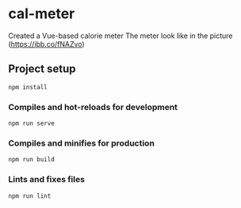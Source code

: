 # cal-meter

 Created a Vue-based calorie meter
 The meter look  like in the picture (https://ibb.co/fNAZvo)

## Project setup
```
npm install
```

### Compiles and hot-reloads for development
```
npm run serve
```

### Compiles and minifies for production
```
npm run build
```

### Lints and fixes files
```
npm run lint
```
